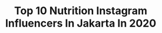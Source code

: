 ---
title: Top 10 Nutrition Instagram Influencers In Jakarta In 2020
description: >-
  Find top nutrition Instagram influencers in Jakarta in 2020. Most popular hashtags: #jakarta #bandung #herbalife #herbalifeindonesia.
platform: Instagram
hits: 38
text_top: Identify the most popular Instagram accounts on inBeat.
text_bottom: inBeat has 38 Instagram influencers like this in Jakarta, Indonesia for you to work with.
profiles:
  - username: "cutratumeiyriska"
    fullname: >-
      CHIKA & ROGER (FANBASE)
    bio: >-
      ♥️ACCOUNT FANBASE♥️ Chika & Roger updates here! ____ Info PaidPromote👇🏻
    location: "Indonesia"
    followers: 431511
    engagement: 62
    commentsToLikes: 0.008030
    id: ck14j3buaif5y0i198jc6zg82
    verified: false
    hashtags: "#herbalife, #dirumahaja, #herbalifeindonesia, #maskerkorea"
  - username: "sulekersss"
    fullname: >-
      FANS Sule Prikitiw  🇮🇩
    bio: >-
      🎉 Sulekers anniv 12 Desember 📹 Gallery Foto & video @ferdinan_sule 📌 Mau promo!! DM
    location: "Indonesia"
    followers: 293836
    engagement: 155
    commentsToLikes: 0.024579
    id: ck14go6ae67dp0i19ka3di4ks
    verified: false
    hashtags: "#temaindonesia, #lucu, #initalkshow, #partopatrio"
  - username: "nagita_slavinaaa1717"
    fullname: >-
      PP MURAH ➡️ DM 📩
    bio: >-
      Nagita Slavina MT Akun fansbase 📹 : @rans.entertainment (RANSVLOG) Always Support 👉👉👉 @raffinagita1717 #nagitaslavina #raffiahmad #rafatharmalikahmad
    location: "Indonesia"
    followers: 127593
    engagement: 81
    commentsToLikes: 0.023646
    id: ck15rxezla6jp0i19d30ndzwu
    verified: false
    hashtags: "#jedaricho, #nagitaslavina, #lambeturah, #likelike"
  - username: "makankenyang56"
    fullname: >-
      Makan Kenyang
    bio: >-
      Yang suka makan Banyak 😍 Follow 👉 @puasmakankenyang Suka Kulineran 😋 Follow juga 👉 @kumpulanresepbunda Paid Promote 👉 DM
    location: "Indonesia"
    followers: 68014
    engagement: 480
    commentsToLikes: 0.017944
    id: ck8t9w9vhpkok0j78jx8390de
    verified: false
    hashtags: "#mukbangseafood, #diet, #kulinerjogja, #mukbangshow"
  - username: "fansdjkatty"
    fullname: >-
      dj katty butterfly fansbase
    bio: >-
      Tentang video dan foto keseharian kak dj katty butterfly
    location: "Indonesia"
    followers: 10103
    engagement: 92
    commentsToLikes: 0.027580
    id: ck8t8qjdyle9a0j78qqahnk7b
    verified: false
    hashtags: "#fansclub, #jepang, #resepkuebolu, #depok"
  - username: "janethes.galeri"
    fullname: >-
      Jan Ethes Galeri
    bio: >-
      Mau tau keseruan mas Ethes? Info kerjasama klik link dibawah
    location: "Indonesia"
    followers: 32531
    engagement: 212
    commentsToLikes: 0.012689
    id: ck0u8y1d38isd0i193p2u1ptc
    verified: false
    hashtags: "#indonesia, #jokowidodo, #irianajokowi, #jokowibersamacucu"
  - username: "natasha.wiloona"
    fullname: >-
      NATASHA WILONA
    bio: >-
      FANBASE . KUMPULAN FANS @natashawilona12
    location: "Indonesia"
    followers: 82135
    engagement: 201
    commentsToLikes: 0.008692
    id: ckapa0ekeu7ln0i787ne8p5bm
    verified: false
    hashtags: "#janjisucittv, #raffigigi, #nutrisibaik, #raffiahmad"
  - username: "ruang.pensil"
    fullname: >-
      Baper? klik tombol ikuti ✨
    bio: >-
      Di follow ya jangan stalk aja 💌 Qoutes, musik, zodiak, lockscreen & template ❤ Cek Story Now ✨ . ⤵𝙋𝙖𝙞𝙙 𝙋𝙧𝙤𝙢𝙤𝙩𝙚 / 𝙂𝙞𝙫𝙚 𝘼𝙬𝙖𝙮? (𝟭𝟬 𝙆 ) ⤵
    location: "Indonesia"
    followers: 11264
    engagement: 514
    commentsToLikes: 0.088249
    id: ck15pwvsm01dc0i19rhpvj2ek
    verified: false
    hashtags: "#tentanghati, #tentangrasa, #sajakkata, #katasenja"
  - username: "infopintar.id"
    fullname: >-
      info pintar
    bio: >-
      Menyediakan informasi yg tidak kalian dapatkan di bangku sekolah yg akan menambah wawasan kalian Info PP klik link di bawah ya
    location: "Indonesia"
    followers: 46583
    engagement: 855
    commentsToLikes: 0.012279
    id: ck8t8cchyjwqn0j78zmyozy6c
    verified: false
    hashtags: "#gokilbanget, #semenitvidgram, #videokeren, #viralkak"
  - username: "mrsveronicatan"
    fullname: >-
      VeronicaTan
    bio: >-
      Unofficial Account of Veronica Tan "bukan akun resmi" akun resmi Veronica Tan adalah @veronicatan_official
    location: "Indonesia"
    followers: 58890
    engagement: 324
    commentsToLikes: 0.037377
    id: ck0u8y1u48itm0i192qw2ms3t
    verified: false
    hashtags: "#distributorherbalife, #herbalife, #pelangsingbadan, #selebrita17"
---